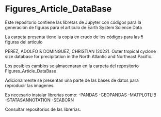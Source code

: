 # Figures_Article_DataBase
Este repositorio contiene las libretas de Jupyter con códigos para la generación de figuras para el articulo de Earth System Science Data

La carpeta presenta tiene la copia en crudo de los códigos para las 5 figuras del articulo 

PEREZ, ADOLFO & DOMINGUEZ, CHRISTIAN (2022). Outer tropical cyclone size database for precipitation in the North Atlantic and Northeast Pacific.

Los posibles cambios se almacenaran en la carpeta del repositorio FIgures_Article_DataBase

Adicionalmente se presentan una parte de las bases de datos para reproducir las imagenes. 

Es necesario instalar librerías como:
-PANDAS
-GEOPANDAS
-MATPLOTLIB
-STATASANNOTATION
-SEABORN 

Consultar repositorios de las librerías.
